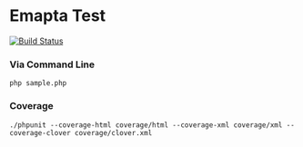 # Emapta Test

[![Build Status](https://travis-ci.org/daison12006013/emapta-test.svg?branch=master)](https://travis-ci.org/daison12006013/emapta-test)

### Via Command Line

```
php sample.php
```

### Coverage

```
./phpunit --coverage-html coverage/html --coverage-xml coverage/xml --coverage-clover coverage/clover.xml
```
